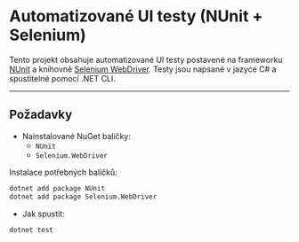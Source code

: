 # Automatizované UI testy (NUnit + Selenium)

Tento projekt obsahuje automatizované UI testy postavené na frameworku [NUnit](https://nunit.org/) a knihovně [Selenium WebDriver](https://www.selenium.dev/). Testy jsou napsané v jazyce C# a spustitelné pomocí .NET CLI.

---

## Požadavky

- Nainstalované NuGet balíčky:
  - `NUnit`
  - `Selenium.WebDriver`

Instalace potřebných balíčků:

```bash
dotnet add package NUnit
dotnet add package Selenium.WebDriver
```

- Jak spustit:
```
dotnet test
```
